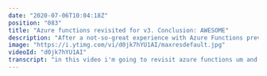 ```yaml
---
date: "2020-07-06T10:04:18Z"
position: "083"
title: "Azure functions revisited for v3. Conclusion: AWESOME"
description: "After a not-so-great experience with Azure Functions previously I decided to revisit them for version 3.0. Conclusion: AWESOME. I explore how to set-up, create and upload functions all from vscode. Microsoft nailed the developer experience here I and I'll definitely be combining Azure Functions and Azure Static Web Apps in the future.\n\nFollow me here:\nWebsite: https://timbenniks.nl/\nTwitter: https://twitter.com/timbenniks\nGithub: https://github.com/timbenniks\n\n#azurefunctions #javascript #vscode"
image: "https://i.ytimg.com/vi/d0jk7hYU1AI/maxresdefault.jpg"
videoId: "d0jk7hYU1AI"
transcript: "in this video i'm going to revisit azure functions um and i'm saying revisit because um a while ago i used azure functions when it was still version 2 but version 3 was coming out just like soon and so there was a bunch of blog posts about version 3 but there's also some documentation about version 2 and it seems like when you google for stuff like how does this work everything got mixed up and i was a little bit frustrated when i worked with it especially um i didn't understand the azure portal just yet and how cloud stuff worked so all in all i was successful but it was a bit hard to work with and recently i had a look at azure static web apps and that worked so well that i thought you know why not look at azure functions again now that version 3 is out for node.js well it has been out for a while i guess but for me that was new so i'm revising visiting it this video i'm just going to build a function and then we'll just look at that together and see what comes out of it let's do this [Music] first things first i recently learned that azure functions comes with this amazing vs code plugin and this plugin helps you to not having to go to the portal website because to be pretty honest i don't really like the portal website it has a kind of a super nerdy interface and it has so many options and features and you know what kind of works but it's also really nice to have everything in one place and in this case that's vs code so if you look at my screen here you have azure functions here as a plugin and it helps you with a lot of things because it can kind of scaffold your azure functions project and it can create functions for you it can publish functions for you you can put your environment variables in it you can do a whole bunch of stuff that basically makes this work quite seamlessly and this is the thing we want right we want like a no-frills developer experience and i think microsoft kind of nailed it for this and they had this in previous versions i just didn't know of it and i didn't know how to locally do debugging and stuff like that but actually it's pretty simple so this page just shows you a little bit like how do i make a new features project how do i connect it to my debugging how do i create like a local function how do i upload my functions to the cloud so they work how do they get a url stuff like that right so this is actually a really nice thing and you can see it here so you actually get an azure icon here and it lets you log in into your azure subscription so i've already done that because you don't want to look at me logging into an azure subscription so when you click on that like i have a visual studio enterprise account because of my work at valtec which i'm really privileged for and as you can see i have fatty strife officialize and tim's start page so fatty and strava visualize our version 2 azure functions projects and tim's start page is the newest one that i built like yesterday so i'm going to show you a little bit about this so tim's start page is actually this page this is my start page so when i when i open a browser you see this so i wanted quick links to click on stuff but what i also wanted because i'm a content creator and i like data i want to see how my projects uh are going and how my youtube stats are growing so this statistic stuff and this statistic stuff actually comes from my azure functions and i'm planning to enrich this a little bit more with more functions because i want my google analytics for my website i want more twitter stuff and i do that all with functions and that's a really nice way because this page is basically a pwa it's static it loads instantly and then there's a basically an async call and ajax call to those functions and then this comes back so if you look in the code my local project is here so it knows when i'm in a folder of azure functions it found those functions you see i also have google analytics stats even though you don't see them yet on my page still working on it so now when we look at the code here you can actually see a fully scaffolded page by that plugin from azure so i didn't do any of this i just added the twitter stats and the youtube sets in the ga stats one and i'll show you in a sec how i did that but like it creates files for you it creates your package.json of course i myself added my dependencies but local settings all of this stuff is added by azure so this is not a video where we go into that but just know if you didn't use this you had to set this up yourself and you read all the docs and of course it's good to read the docs not that i do that but you should it scaffolds it for you that's really nice so now you can actually see when i open this up here so it goes to azure fetches project settings for me so i can actually see here when i click on my youtube stats it gives me the basics of what this function is so it's an http trigger so when you hit an http endpoint it does something there are many different ways we won't go into that now but you have the out level so this is a public one everybody can just hit up this function and get data you also have ones where you need to log in or have a key then we have application settings and here you can put all your environment variables because like i'm querying google i need an api key i store it here and then it has a whole bunch of other stuff we don't really need to go into now but when you look at my code and you look at let's say my twitter statistics it creates for you an index file a function.json and a sample dot dot so data file i actually haven't used the data file but you can use this as data into your functions so the function itself is actually relatively simple one thing to note it's an async function right so the module exports is an async function in node.js and um basically what you get is context and you can also get request but i don't use a request in this one so i i removed it but so basically what you have to do because it's an async function you you basically have to do stuff with promises or async await right so i'm getting my account statistics within a weight my user data becomes something and then basically the rest is for response so the context is basically the server and you add a response to it and because it's an asic function this like this whole thing just returns so the data that i catch is the body of the response and then i can add some headers and this basically just returns and this is this is how simple it is so if i wanted to let's let's just make a new function to show you what you get and then what you can do with that okay so here in tim start page i want a new function and we're gonna you see there's a whole bunch of stuff but we just want to have an http trigger now so it's a youtube test whatever we are youtube right okay so we're gonna make it autonomous and now it already worked right so you see including my typo my youtube test is here and this is what you get by default so it created for me this function and it it created for us that schema that we looked at before and you get that sample data file so now we can actually run this locally and see how it works so you can actually do npm start and you can do this inside your project directory because it's scaffolded by a vs code and this is really really cool so now you can have a look actually at this is our youtube test with typo and it just created this for us so we can have a look here and please pass a name on the query string or in the let's zoom it in well if we look at that code and we look at this thing it basically wants the request query name so it needs that name so it can actually return hello so we can do name is tim and then it says hello tim this is a really simple azure function clearly and so when you don't add that it just gives you the error message which is here so now that we have this and you understand the fact that you have to add the stuff to the context and you get stuff in request you can do a whole bunch of stuff so if we now go back to my youtube function that for some reason oh this is my twitter function it was not saved but so what i basically do i just haven't get account stats function that returns a promise which basically i create a twitter client it's just the mpm twitter package it has all my environment variables and then i basically just create a new promise twitter get user show with options and the option is screen named me the minix it gets my stuff i map it a little bit to whatever data i want and then i fulfill it so the promise returns something once i get it and there's an error i actually just go directly in line of my promise and i say this is a 500 error and the body is the error and i send it as json and if it's not an error i will just output it like that so let's go there and then go back to where is that this is my twitter stats it loads a little bit okay so it's calling twitter now so this is likely why it takes some time or maybe it's off or there's an issue cannot read property id of undefined i might have a booboo but i don't know why oh most likely because locally the process and is maybe not working i've had that issue before let's not have this stop us i'm not going to type these keys in here to show you how it works locally this is something i have to figure out myself so if anyone from microsoft is watching this please help me what we can do however is say let's upload those functions to the cloud so you can actually say deploy function app let's do deploy so i'm going to deploy to tim start page and then i say deploy overwrite sure okay so now it's called also going to add our youtube with typo test and but you can see it just goes into the terminal here in vs code and it does everything it does an npm install a prune to clean up the packages and now we just wait a little bit a few moments later ah so completed so we can actually view the outputs to see what happened so currently it's querying some of the triggers and there are our functions so now when we visit it on timstartpage.azurewebsites.net open yes would be nice if it worked this time right there it is so now it was able to get the process dot infer and variables and it worked so you can see my latest tweet and my followers um so now it's online and i can just query it so that's what i do here i basically query that and i do the same here um so how that works is another video that's just doing a window fetch getting an a call filling a few ds store stuff like that but this was actually a very simple thing to do it was very smooth to do it was very easy to make new applications or new functions i just added the youtube test one right so let's see if that works youtube test name equals dim beam there it is zoom in it works that was how easy it was to create a new function so that's it for this video short but sweet and i encourage you to try this like decentralize your stuff because it's very easy now to add additional things it's very easy to scale only one of them and if you don't use a function you don't pay for it so go away from the big hosting packages where everything is a monolith but decentralize and use this stuff ok thanks for watching and i'll see you next time"
---
```


